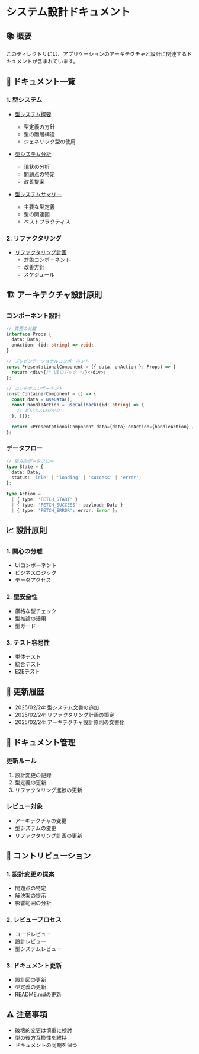 # システム設計ドキュメント

## 📚 概要
このディレクトリには、アプリケーションのアーキテクチャと設計に関連するドキュメントが含まれています。

## 📑 ドキュメント一覧

### 1. 型システム
- [型システム概要](./type-system.md)
  - 型定義の方針
  - 型の階層構造
  - ジェネリック型の使用

- [型システム分析](./type-system-analysis.md)
  - 現状の分析
  - 問題点の特定
  - 改善提案

- [型システムサマリー](./type-system-executive-summary.md)
  - 主要な型定義
  - 型の関連図
  - ベストプラクティス

### 2. リファクタリング
- [リファクタリング計画](./refactoring-plan.md)
  - 対象コンポーネント
  - 改善方針
  - スケジュール

## 🏗 アーキテクチャ設計原則

### コンポーネント設計
```typescript
// 責務の分離
interface Props {
  data: Data;
  onAction: (id: string) => void;
}

// プレゼンテーショナルコンポーネント
const PresentationalComponent = ({ data, onAction }: Props) => {
  return <div>{/* UIロジック */}</div>;
};

// コンテナコンポーネント
const ContainerComponent = () => {
  const data = useData();
  const handleAction = useCallback((id: string) => {
    // ビジネスロジック
  }, []);

  return <PresentationalComponent data={data} onAction={handleAction} />;
};
```

### データフロー
```typescript
// 単方向データフロー
type State = {
  data: Data;
  status: 'idle' | 'loading' | 'success' | 'error';
};

type Action = 
  | { type: 'FETCH_START' }
  | { type: 'FETCH_SUCCESS'; payload: Data }
  | { type: 'FETCH_ERROR'; error: Error };
```

## 📈 設計原則

### 1. 関心の分離
- UIコンポーネント
- ビジネスロジック
- データアクセス

### 2. 型安全性
- 厳格な型チェック
- 型推論の活用
- 型ガード

### 3. テスト容易性
- 単体テスト
- 統合テスト
- E2Eテスト

## 🔄 更新履歴

- 2025/02/24: 型システム文書の追加
- 2025/02/24: リファクタリング計画の策定
- 2025/02/24: アーキテクチャ設計原則の文書化

## 📝 ドキュメント管理

### 更新ルール
1. 設計変更の記録
2. 型定義の更新
3. リファクタリング進捗の更新

### レビュー対象
- アーキテクチャの変更
- 型システムの変更
- リファクタリング計画の更新

## 👥 コントリビューション

### 1. 設計変更の提案
- 問題点の特定
- 解決案の提示
- 影響範囲の分析

### 2. レビュープロセス
- コードレビュー
- 設計レビュー
- 型システムレビュー

### 3. ドキュメント更新
- 設計図の更新
- 型定義の更新
- README.mdの更新

## ⚠️ 注意事項

- 破壊的変更は慎重に検討
- 型の後方互換性を維持
- ドキュメントの同期を保つ